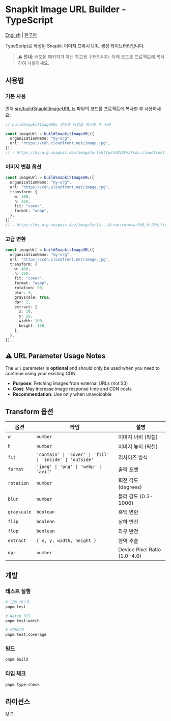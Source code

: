 # Snapkit Image URL Builder - TypeScript

[English](README.md) | [한국어](README.ko.md)

TypeScript로 작성된 Snapkit 이미지 프록시 URL 생성 라이브러리입니다.

> **⚠️ 안내**: 배포된 패키지가 아닌 참고용 구현입니다. 아래 코드를 프로젝트에 복사하여 사용하세요.

## 사용법

### 기본 사용

먼저 [src/buildSnapkitImageURL.ts](src/buildSnapkitImageURL.ts) 파일의 코드를 프로젝트에 복사한 후 사용하세요:

```typescript
// buildSnapkitImageURL 함수와 타입을 복사한 후 사용

const imageUrl = buildSnapkitImageURL({
  organizationName: "my-org",
  url: "https://cdn.cloudfront.net/image.jpg",
});
// → https://my-org.snapkit.dev/image?url=https%3A%2F%2Fcdn.cloudfront.net%2Fimage.jpg
```

### 이미지 변환 옵션

```typescript
const imageUrl = buildSnapkitImageURL({
  organizationName: "my-org",
  url: "https://cdn.cloudfront.net/image.jpg",
  transform: {
    w: 300,
    h: 200,
    fit: "cover",
    format: "webp",
  },
});
// → https://my-org.snapkit.dev/image?url=...&transform=w:300,h:200,fit:cover,format:webp
```

### 고급 변환

```typescript
const imageUrl = buildSnapkitImageURL({
  organizationName: "my-org",
  url: "https://cdn.cloudfront.net/image.jpg",
  transform: {
    w: 400,
    h: 300,
    fit: "cover",
    format: "webp",
    rotation: 90,
    blur: 5,
    grayscale: true,
    dpr: 2,
    extract: {
      x: 10,
      y: 20,
      width: 100,
      height: 150,
    },
  },
});
```

## ⚠️ URL Parameter Usage Notes

The `url` parameter is **optional** and should only be used when you need to continue using your existing CDN.

- **Purpose**: Fetching images from external URLs (not S3)
- **Cost**: May increase image response time and CDN costs
- **Recommendation**: Use only when unavoidable

## Transform 옵션

| 옵션        | 타입                                                      | 설명                         |
| ----------- | --------------------------------------------------------- | ---------------------------- |
| `w`         | `number`                                                  | 이미지 너비 (픽셀)           |
| `h`         | `number`                                                  | 이미지 높이 (픽셀)           |
| `fit`       | `'contain' \| 'cover' \| 'fill' \| 'inside' \| 'outside'` | 리사이즈 방식                |
| `format`    | `'jpeg' \| 'png' \| 'webp' \| 'avif'`                     | 출력 포맷                    |
| `rotation`  | `number`                                                  | 회전 각도 (degrees)          |
| `blur`      | `number`                                                  | 블러 강도 (0.3-1000)         |
| `grayscale` | `boolean`                                                 | 흑백 변환                    |
| `flip`      | `boolean`                                                 | 상하 반전                    |
| `flop`      | `boolean`                                                 | 좌우 반전                    |
| `extract`   | `{ x, y, width, height }`                                 | 영역 추출                    |
| `dpr`       | `number`                                                  | Device Pixel Ratio (1.0-4.0) |

## 개발

### 테스트 실행

```bash
# 단위 테스트
pnpm test

# Watch 모드
pnpm test:watch

# 커버리지
pnpm test:coverage
```

### 빌드

```bash
pnpm build
```

### 타입 체크

```bash
pnpm type-check
```

## 라이선스

MIT
